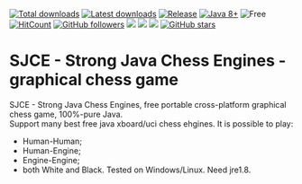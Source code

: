 [![Total downloads](https://img.shields.io/github/downloads/harp077/sjce/total.svg)](https://github.com/harp077/sjce/releases)
[![Latest downloads](https://img.shields.io/github/downloads/harp077/sjce/latest/total.svg)](https://github.com/harp077/sjce/releases)
[![Release](https://img.shields.io/github/release/harp077/sjce)](https://github.com/harp077/sjce/releases)
[![Java 8+](https://img.shields.io/badge/Java-8%2B-teal)](https://www.oracle.com/java/technologies/javase/javase8-archive-downloads.html)
![Free](https://img.shields.io/badge/free-open--source-green.svg)
[![HitCount](https://hits.dwyl.com/harp077/sjce.svg?style=flat)](http://hits.dwyl.com/harp077/sjce)
[![GitHub followers](https://img.shields.io/github/followers/harp077?label=Follow&style=flat)](https://github.com/harp077)
<a target="_blank" href="https://docs.oracle.com/javase/8/docs/api"><img src="https://img.shields.io/badge/API-8-violet.svg"></a>
<a href="https://github.com/harp077/sjce/commits/" title="Last Commit"><img src="https://img.shields.io/github/last-commit/harp077/sjce?style=flat"></a>
<a href="https://github.com/harp077/sjce/issues" title="Open Issues"><img src="https://img.shields.io/github/issues/harp077/sjce?style=flat"></a>
<a href="https://github.com/harp077/sjce/stargazers"><img src="https://img.shields.io/github/stars/harp077/sjce?style=flat" alt="GitHub stars" /></a>
<!-- styles = flat, flat-square, social  -->
# SJCE - Strong Java Chess Engines - graphical chess game
SJCE - Strong Java Chess Engines, 
free portable cross-platform graphical chess game, 100%-pure Java.  
Support many best free java xboard/uci chess ehgines.
It is possible to play: 
- Human-Human; 
- Human-Engine; 
- Engine-Engine;
- both White and Black. 
Tested on Windows/Linux. 
Need jre1.8.

